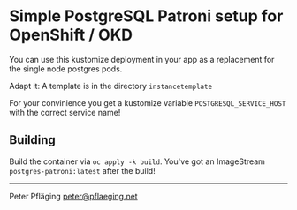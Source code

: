 # Simple PostgreSQL Patroni setup for OpenShift / OKD

You can use this kustomize deployment in your app as a replacement for the single node postgres pods.

Adapt it: A template is in the directory `instancetemplate`

For your convinience you get a kustomize variable `POSTGRESQL_SERVICE_HOST` with the correct service name!

## Building

Build the container via `oc apply -k build`. You've got an ImageStream `postgres-patroni:latest` after the build!

---
Peter Pfläging <peter@pflaeging.net>